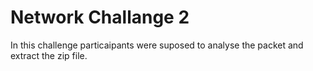 # Network Challange 2

In this challenge particaipants were suposed to analyse the packet and extract the zip file.
